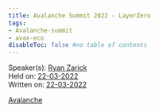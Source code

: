 ```yaml
---
title: Avalanche Summit 2022 - LayerZero
tags:
- Avalanche-summit
- avax-eco
disableToc: false #no table of contents
---
```


Speaker(s): [Ryan Zarick](notes/Ryan%20Zarick.md)    
Held on: [22-03-2022](notes/22-03-2022.md)   
Written on: [22-03-2022](notes/22-03-2022.md)   

[Avalanche](notes/Avalanche.md)